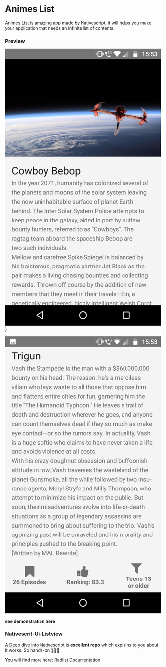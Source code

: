 # Animes List

Animes List is amazing app made by Nativescript, it will helps you make your application that needs an infinite list of contents.

### Preview

![](./app/images/Screenshot_20181111-155329.png?v=4&s=200)}

![](./app/images/Screenshot_20181111-155342.png)

[**see demonstration here**](https://play.nativescript.org/?template=play-tsc&id=w3pena&v=11)
### Nativescrit-Ui-Listview

[A Deep dive into Nativescript](https://www.nativescript.org/blog/a-deep-dive-into-telerik-ui-for-nativescripts-listview) is **excellent repo** which explains to you about it works. So hands-on 💪💪💪

You will find more here: [Radlist Documentation](https://docs.telerik.com/devtools/nativescript-ui/Controls/NativeScript/ListView/overview)


